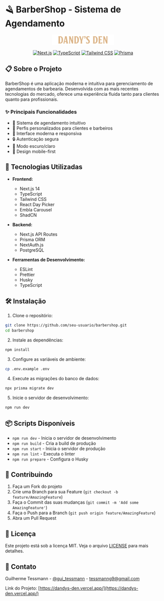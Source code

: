 # 🪒 BarberShop - Sistema de Agendamento

<div align="center">
  <img src="public/logo.png" alt="BarberShop Logo" width="200"/>
  
  [![Next.js](https://img.shields.io/badge/Next.js-14.2.5-black?style=for-the-badge&logo=next.js)](https://nextjs.org/)
  [![TypeScript](https://img.shields.io/badge/TypeScript-5.0-blue?style=for-the-badge&logo=typescript)](https://www.typescriptlang.org/)
  [![Tailwind CSS](https://img.shields.io/badge/Tailwind_CSS-3.4-38B2AC?style=for-the-badge&logo=tailwind-css)](https://tailwindcss.com/)
  [![Prisma](https://img.shields.io/badge/Prisma-5.17-2D3748?style=for-the-badge&logo=prisma)](https://www.prisma.io/)
</div>

## 📋 Sobre o Projeto

BarberShop é uma aplicação moderna e intuitiva para gerenciamento de agendamentos de barbearia. Desenvolvida com as mais recentes tecnologias do mercado, oferece uma experiência fluida tanto para clientes quanto para profissionais.

### ✨ Principais Funcionalidades

- 📅 Sistema de agendamento intuitivo
- 👤 Perfis personalizados para clientes e barbeiros
- 🎨 Interface moderna e responsiva
- 🔒 Autenticação segura
- 🌙 Modo escuro/claro
- 📱 Design mobile-first

## 🚀 Tecnologias Utilizadas

- **Frontend:**

  - Next.js 14
  - TypeScript
  - Tailwind CSS
  - React Day Picker
  - Embla Carousel
  - ShadCN

- **Backend:**

  - Next.js API Routes
  - Prisma ORM
  - NextAuth.js
  - PostgreSQL

- **Ferramentas de Desenvolvimento:**
  - ESLint
  - Prettier
  - Husky
  - TypeScript

## 🛠️ Instalação

1. Clone o repositório:

```bash
git clone https://github.com/seu-usuario/barbershop.git
cd barbershop
```

2. Instale as dependências:

```bash
npm install
```

3. Configure as variáveis de ambiente:

```bash
cp .env.example .env
```

4. Execute as migrações do banco de dados:

```bash
npx prisma migrate dev
```

5. Inicie o servidor de desenvolvimento:

```bash
npm run dev
```

## 📦 Scripts Disponíveis

- `npm run dev` - Inicia o servidor de desenvolvimento
- `npm run build` - Cria a build de produção
- `npm run start` - Inicia o servidor de produção
- `npm run lint` - Executa o linter
- `npm run prepare` - Configura o Husky

## 🤝 Contribuindo

1. Faça um Fork do projeto
2. Crie uma Branch para sua Feature (`git checkout -b feature/AmazingFeature`)
3. Faça o Commit das suas mudanças (`git commit -m 'Add some AmazingFeature'`)
4. Faça o Push para a Branch (`git push origin feature/AmazingFeature`)
5. Abra um Pull Request

## 📝 Licença

Este projeto está sob a licença MIT. Veja o arquivo [LICENSE](LICENSE) para mais detalhes.

## 📧 Contato

Guilherme Tessmann - [@gui_tessmann](https://www.instagram.com/gui_tessmann/) - tessmanng9@gmail.com

Link do Projeto: [https://dandys-den.vercel.app/](https://dandys-den.vercel.app/)
